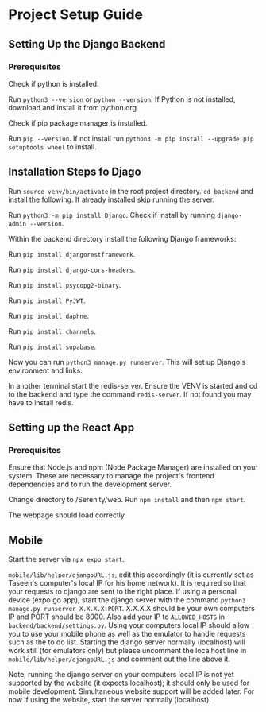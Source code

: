 # Project Setup Guide


## Setting Up the Django Backend

### Prerequisites

Check if python is installed.

Run `python3 --version` or `python --version`.
If Python is not installed, download and install it from python.org


Check if pip package manager is installed.

Run `pip --version`.
If not install run `python3 -m pip install --upgrade pip setuptools wheel` to install.

## Installation Steps fo Djago

Run `source venv/bin/activate` in the root project directory. `cd backend` and install the following. If already installed skip running the server.  

Run `python3 -m pip install Django`.
Check if install by running `django-admin --version`.

Within the backend directory install the following Django frameworks:

Run `pip install djangorestframework`.

Run `pip install django-cors-headers`.

Run `pip install psycopg2-binary`.

Run `pip install PyJWT`.

Run `pip install daphne`.

Run `pip install channels`.

Run `pip install supabase`.

Now you can run `python3 manage.py runserver`. 
This will set up Django's environment and links.

In another terminal start the redis-server. Ensure the VENV is started and cd to the backend and type the command `redis-server`. If not found you may have to install redis.

## Setting up the React App

### Prerequisites
Ensure that Node.js and npm (Node Package Manager) are installed on your system. These are necessary to manage the project's frontend dependencies and to run the development server.

Change directory to /Serenity/web.
Run `npm install` and then `npm start`.

The webpage should load correctly.

## Mobile
Start the server via `npx expo start`.

`mobile/lib/helper/djangoURL.js`, edit this accordingly (it is currently set as Taseen's computer's local IP for his home network). It is required so that your requests to django are sent to the right place. If using a personal device (expo go app), start the django server with the command `python3 manage.py runserver X.X.X.X:PORT`. X.X.X.X should be your own computers IP and PORT should be 8000. Also add your IP to `ALLOWED_HOSTS` in `backend/backend/settings.py`. Using your computers local IP should allow you to use your mobile phone as well as the emulator to handle requests such as the to do list. Starting the django server normally (localhost) will work still (for emulators only) but please uncomment the localhost line in `mobile/lib/helper/djangoURL.js` and comment out the line above it.

Note, running the django server on your computers local IP is not yet supported by the website (it expects localhost); it should only be used for mobile development. Simultaneous website support will be added later. For now if using the website, start the server normally (localhost).